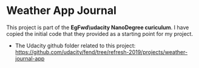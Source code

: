 # Weather App Journal

This project is part of the **EgFwd\udacity NanoDegree curiculum**.
I have copied the initial code that they provided as a starting point for my project.

- The Udacity github folder related to this project: https://github.com/udacity/fend/tree/refresh-2019/projects/weather-journal-app
